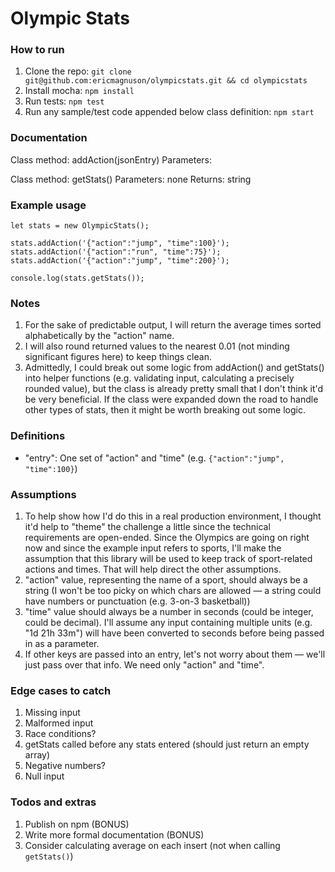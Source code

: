 # Olympic Stats

### How to run
1) Clone the repo: `git clone git@github.com:ericmagnuson/olympicstats.git && cd olympicstats`
2) Install mocha: `npm install`
3) Run tests: `npm test`
4) Run any sample/test code appended below class definition: `npm start`

### Documentation

Class method: addAction(jsonEntry)
Parameters:


Class method: getStats()
Parameters: none
Returns: string


### Example usage
```
let stats = new OlympicStats();

stats.addAction('{"action":"jump", "time":100}');
stats.addAction('{"action":"run", "time":75}');
stats.addAction('{"action":"jump", "time":200}');

console.log(stats.getStats());
```

### Notes
1) For the sake of predictable output, I will return the average times sorted alphabetically by the "action" name.
2) I will also round returned values to the nearest 0.01 (not minding significant figures here) to keep things clean.
3) Admittedly, I could break out some logic from addAction() and getStats() into helper functions (e.g. validating input, calculating a precisely rounded value), but the class is already pretty small that I don't think it'd be very beneficial.  If the class were expanded down the road to handle other types of stats, then it might be worth breaking out some logic.

### Definitions
- "entry": One set of "action" and "time" (e.g. `{"action":"jump", "time":100}`)

### Assumptions
1) To help show how I'd do this in a real production environment, I thought it'd help to "theme" the challenge a little since the technical requirements are open-ended. Since the Olympics are going on right now and since the example input refers to sports, I'll make the assumption that this library will be used to keep track of sport-related actions and times. That will help direct the other assumptions.
2) "action" value, representing the name of a sport, should always be a string (I won't be too picky on which chars are allowed — a string could have numbers or punctuation (e.g. 3-on-3 basketball))
3) "time" value should always be a number in seconds (could be integer, could be decimal). I'll assume any input containing multiple units (e.g. "1d 21h 33m") will have been converted to seconds before being passed in as a parameter.
4) If other keys are passed into an entry, let's not worry about them — we'll just pass over that info. We need only "action" and "time".

### Edge cases to catch
1) Missing input
2) Malformed input
3) Race conditions?
4) getStats called before any stats entered (should just return an empty array)
5) Negative numbers?
6) Null input

### Todos and extras
1) Publish on npm (BONUS)
2) Write more formal documentation (BONUS)
3) Consider calculating average on each insert (not when calling `getStats()`)
